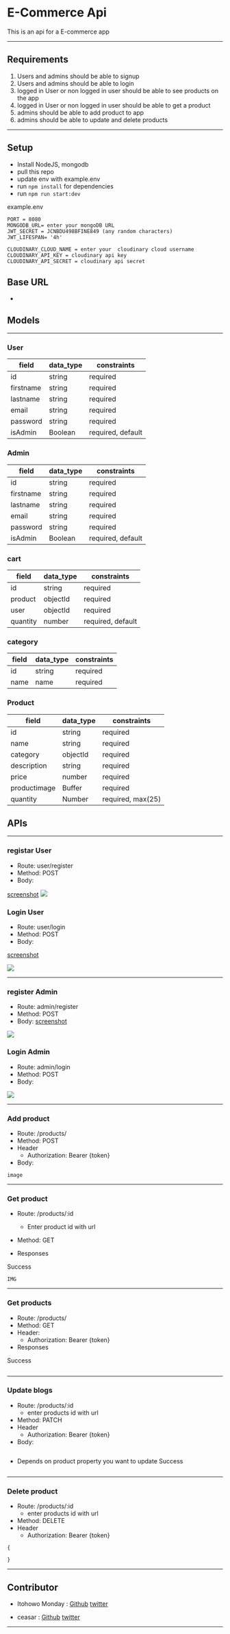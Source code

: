 # E-Commerce Api
This is an api for a E-commerce app

---

## Requirements
1. Users and admins should be able to signup 
2. Users and admins should be able to login
3.  logged in User or non logged in user should be able to see products on the app
4. logged in User or non logged in user should be able to get a product
5. admins should be able to add product to app
6. admins should be able to update and delete products


---


## Setup
- Install NodeJS, mongodb
- pull this repo
- update env with example.env
- run `npm install` for dependencies
- run `npm run start:dev`

example.env 
```
PORT = 8080
MONGODB_URL= enter your mongoDB URL
JWT_SECRET = JCNBDU498BFINE849 (any random characters)
JWT_LIFESPAN= '4h' 

CLOUDINARY_CLOUD_NAME = enter your  cloudinary cloud username
CLOUDINARY_API_KEY = cloudinary api key
CLOUDINARY_API_SECRET = cloudinary api secret
```

## Base URL
- 


## Models
---

### User
| field  |  data_type | constraints  |
|---|---|---|
|  id |  string |  required |
|  firstname | string  |  required|
|  lastname  |  string |  required  |
|  email     | string  |  required |
|  password |   string |  required  |
|  isAdmin |   Boolean |  required, default  |

### Admin
| field  |  data_type | constraints  |
|---|---|---|
|  id |  string |  required |
|  firstname | string  |  required|
|  lastname  |  string |  required  |
|  email     | string  |  required |
|  password |   string |  required  |
|  isAdmin |   Boolean |  required, default  |



### cart
| field  |  data_type | constraints  |
|---|---|---|
|  id |  string |  required |
|  product |  objectId |  required |
|  user |  objectId |  required |
|  quantity  |  number |  required, default  |


### category 
| field  |  data_type | constraints  |
|---|---|---|
|  id |  string |  required |
|  name |  name |  required |

### Product
| field  |  data_type | constraints  |
|---|---|---|
|  id |  string |  required |
|  name | string  |  required|
|  category  |  objectId |  required  |
|  description     | string  |  required |
|  price |   number |  required  |
|  productimage |   Buffer |  required  |
|  quantity |   Number |  required, max(25)  |

## APIs
---

### registar User

- Route: user/register
- Method: POST
- Body: 

[screenshot](https://res.cloudinary.com/dtof4ew2t/image/upload/v1675283872/e-commerce/userregister_dmoahu.jpg)
<img src = "https://res.cloudinary.com/dtof4ew2t/image/upload/v1675283872/e-commerce/userregister_dmoahu.jpg" />

### Login User

- Route: user/login
- Method: POST
- Body: 

[screenshot](https://res.cloudinary.com/dtof4ew2t/image/upload/v1675283864/e-commerce/userlogin_wtiims.jpg)

<img src = "https://res.cloudinary.com/dtof4ew2t/image/upload/v1675283864/e-commerce/userlogin_wtiims.jpg" />

---

### register Admin

- Route: admin/register
- Method: POST
- Body: 
[screenshot](https://res.cloudinary.com/dtof4ew2t/image/upload/v1675283837/e-commerce/adminReg_briaqm.jpg)

<img src = "https://res.cloudinary.com/dtof4ew2t/image/upload/v1675283837/e-commerce/adminReg_briaqm.jpg" />


### Login Admin

- Route: admin/login
- Method: POST
- Body: 

<img src = "https://res.cloudinary.com/dtof4ew2t/image/upload/v1675283872/e-commerce/adminlogin_pcxxiw.jpg" />

---
### Add product

- Route: /products/
- Method: POST
- Header
    - Authorization: Bearer {token}
- Body: 
```
image

```
---

### Get product

- Route: /products/:id
    - Enter product id with url
- Method: GET

- Responses

Success

```
IMG
```
---

### Get products

- Route: /products/
- Method: GET
- Header:
    - Authorization: Bearer {token}
- Responses

Success
```

```
---
### Update blogs

- Route: /products/:id
    - enter products id with url
- Method: PATCH
- Header
    - Authorization: Bearer {token}
- Body: 
```

```
- Depends on product property you want to update
Success
```

```
---

### Delete product

- Route: /products/:id
    -  enter products id with url
- Method: DELETE
- Header
    - Authorization: Bearer {token}

```
{

}
```

---


## Contributor
- Itohowo Monday :
[Github](https://github.com/techrook)
[twitter](https://twitter.com/Itohowo23)

- ceasar : 
[Github](https://github.com/caesarkutaa)
[twitter](https://twitter.com/Caesarkuta)
---





